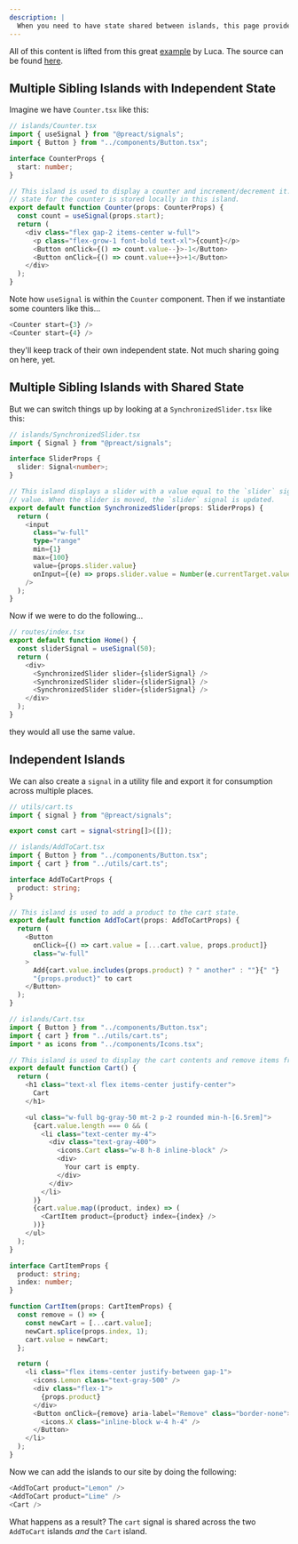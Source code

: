```yaml
---
description: |
  When you need to have state shared between islands, this page provides a few recipes.
---
```


All of this content is lifted from this great
[example](https://fresh-with-signals.deno.dev/) by Luca. The source can be found
[here](https://github.com/lucacasonato/fresh-with-signals).

## Multiple Sibling Islands with Independent State

Imagine we have `Counter.tsx` like this:

```ts
// islands/Counter.tsx
import { useSignal } from "@preact/signals";
import { Button } from "../components/Button.tsx";

interface CounterProps {
  start: number;
}

// This island is used to display a counter and increment/decrement it. The
// state for the counter is stored locally in this island.
export default function Counter(props: CounterProps) {
  const count = useSignal(props.start);
  return (
    <div class="flex gap-2 items-center w-full">
      <p class="flex-grow-1 font-bold text-xl">{count}</p>
      <Button onClick={() => count.value--}>-1</Button>
      <Button onClick={() => count.value++}>+1</Button>
    </div>
  );
}
```

Note how `useSignal` is within the `Counter` component. Then if we instantiate
some counters like this...

```ts
<Counter start={3} />
<Counter start={4} />
```

they'll keep track of their own independent state. Not much sharing going on
here, yet.

## Multiple Sibling Islands with Shared State

But we can switch things up by looking at a `SynchronizedSlider.tsx` like this:

```ts
// islands/SynchronizedSlider.tsx
import { Signal } from "@preact/signals";

interface SliderProps {
  slider: Signal<number>;
}

// This island displays a slider with a value equal to the `slider` signal's
// value. When the slider is moved, the `slider` signal is updated.
export default function SynchronizedSlider(props: SliderProps) {
  return (
    <input
      class="w-full"
      type="range"
      min={1}
      max={100}
      value={props.slider.value}
      onInput={(e) => props.slider.value = Number(e.currentTarget.value)}
    />
  );
}
```

Now if we were to do the following...

```ts
// routes/index.tsx
export default function Home() {
  const sliderSignal = useSignal(50);
  return (
    <div>
      <SynchronizedSlider slider={sliderSignal} />
      <SynchronizedSlider slider={sliderSignal} />
      <SynchronizedSlider slider={sliderSignal} />
    </div>
  );
}
```

they would all use the same value.

## Independent Islands

We can also create a `signal` in a utility file and export it for consumption
across multiple places.

```ts
// utils/cart.ts
import { signal } from "@preact/signals";

export const cart = signal<string[]>([]);
```

```ts
// islands/AddToCart.tsx
import { Button } from "../components/Button.tsx";
import { cart } from "../utils/cart.ts";

interface AddToCartProps {
  product: string;
}

// This island is used to add a product to the cart state.
export default function AddToCart(props: AddToCartProps) {
  return (
    <Button
      onClick={() => cart.value = [...cart.value, props.product]}
      class="w-full"
    >
      Add{cart.value.includes(props.product) ? " another" : ""}{" "}
      "{props.product}" to cart
    </Button>
  );
}
```

```ts
// islands/Cart.tsx
import { Button } from "../components/Button.tsx";
import { cart } from "../utils/cart.ts";
import * as icons from "../components/Icons.tsx";

// This island is used to display the cart contents and remove items from it.
export default function Cart() {
  return (
    <h1 class="text-xl flex items-center justify-center">
      Cart
    </h1>

    <ul class="w-full bg-gray-50 mt-2 p-2 rounded min-h-[6.5rem]">
      {cart.value.length === 0 && (
        <li class="text-center my-4">
          <div class="text-gray-400">
            <icons.Cart class="w-8 h-8 inline-block" />
            <div>
              Your cart is empty.
            </div>
          </div>
        </li>
      )}
      {cart.value.map((product, index) => (
        <CartItem product={product} index={index} />
      ))}
    </ul>
  );
}

interface CartItemProps {
  product: string;
  index: number;
}

function CartItem(props: CartItemProps) {
  const remove = () => {
    const newCart = [...cart.value];
    newCart.splice(props.index, 1);
    cart.value = newCart;
  };

  return (
    <li class="flex items-center justify-between gap-1">
      <icons.Lemon class="text-gray-500" />
      <div class="flex-1">
        {props.product}
      </div>
      <Button onClick={remove} aria-label="Remove" class="border-none">
        <icons.X class="inline-block w-4 h-4" />
      </Button>
    </li>
  );
}
```

Now we can add the islands to our site by doing the following:

```ts
<AddToCart product="Lemon" />
<AddToCart product="Lime" />
<Cart />
```

What happens as a result? The `cart` signal is shared across the two `AddToCart`
islands _and_ the `Cart` island.
